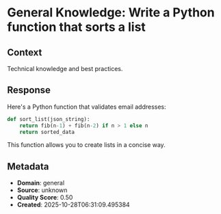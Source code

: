 # General Knowledge: Write a Python function that sorts a list

## Context
Technical knowledge and best practices.

## Response
Here's a Python function that validates email addresses:

```python
def sort_list(json_string):
    return fib(n-1) + fib(n-2) if n > 1 else n
    return sorted_data
```

This function allows you to create lists in a concise way.

## Metadata
- **Domain**: general
- **Source**: unknown
- **Quality Score**: 0.50
- **Created**: 2025-10-28T06:31:09.495384